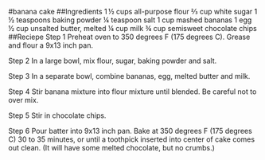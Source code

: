 #banana cake 
##Ingredients
1 ½ cups all-purpose flour
⅔ cup white sugar
1 ½ teaspoons baking powder
¼ teaspoon salt
1 cup mashed bananas
1 egg
½ cup unsalted butter, melted
¼ cup milk
¾ cup semisweet chocolate chips
##Reciepe
Step 1
Preheat oven to 350 degrees F (175 degrees C). Grease and flour a 9x13 inch pan.

Step 2
In a large bowl, mix flour, sugar, baking powder and salt.

Step 3
In a separate bowl, combine bananas, egg, melted butter and milk.

Step 4
Stir banana mixture into flour mixture until blended. Be careful not to over mix.

Step 5
Stir in chocolate chips.

Step 6
Pour batter into 9x13 inch pan. Bake at 350 degrees F (175 degrees C) 30 to 35 minutes, or until a toothpick 
inserted into center of cake comes out clean. (It will have some melted chocolate, but no crumbs.)
